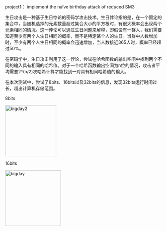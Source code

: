 project1： implement the naïve birthday attack of reduced SM3

生日攻击是一种基于生日悖论的密码学攻击技术。生日悖论指的是，在一个固定的集合中，当随机选择的元素数量超过集合大小的平方根时，有很大概率会出现两个元素相同的情况。这一悖论可以通过生日问题来解释，即假设有一群人，我们需要知道至少有两个人生日相同的概率，而不是特定某个人的生日。当群中人数增加时，至少有两个人生日相同的概率会迅速增加，当人数接近365人时，概率已经超过50%。


在密码学中，生日攻击利用了这一悖论，尝试在哈希函数的输出空间中找到两个不同的输入具有相同的哈希值。对于一个哈希函数输出空间为n位的情况，攻击者平均需要2^(n/2)次哈希计算才能找到一对具有相同哈希值的输入。

在本次测试中，尝试了8bits、16bits以及32bits的信息，发现32bits运行时间过长，超出计算机存储范围。

8bits

<img width="164" alt="bigday2" src="https://github.com/wavteirv/sdu-project-group78/assets/102475494/43aff949-4754-4ad5-ae6e-1dcd25036ef6">


16bits

<img width="179" alt="bigday" src="https://github.com/wavteirv/sdu-project-group78/assets/102475494/cd2e1aef-aab3-4d19-825d-812df86ee72c">
